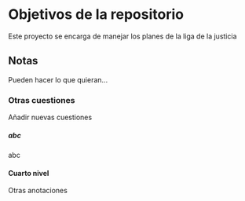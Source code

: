 # Objetivos de la repositorio

Este proyecto se encarga de manejar los planes de la liga de la justicia


## Notas
Pueden hacer lo que quieran...

### Otras cuestiones
Añadir nuevas cuestiones

##### abc
abc
#### Cuarto nivel
Otras anotaciones
